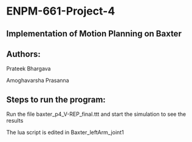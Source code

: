 # ENPM-661-Project-4
## Implementation of Motion Planning on Baxter

## Authors:

Prateek Bhargava

Amoghavarsha Prasanna

## Steps to run the program:

Run the file baxter_p4_V-REP_final.ttt and start the simulation to see the results

The lua script is edited in Baxter_leftArm_joint1

